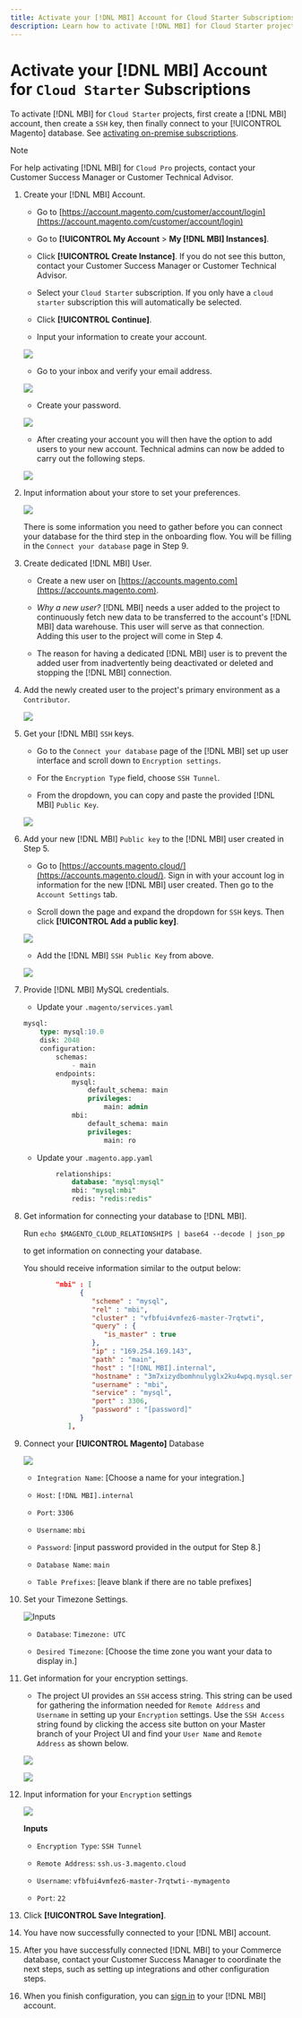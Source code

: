 ```yaml
---
title: Activate your [!DNL MBI] Account for Cloud Starter Subscriptions
description: Learn how to activate [!DNL MBI] for Cloud Starter projects.
---
```

# Activate your [!DNL MBI] Account for `Cloud Starter` Subscriptions

To activate [!DNL MBI] for `Cloud Starter` projects, first create a [!DNL MBI] account, then create a `SSH` key, then finally connect to your [!UICONTROL Magento] database. See [activating on-premise subscriptions](../getting-started/onpremise-activation.md).

>[!NOTE]
>
>For help activating [!DNL MBI] for `Cloud Pro` projects, contact your Customer Success Manager or Customer Technical Advisor.

1. Create your [!DNL MBI] Account.

    - Go to [https://account.magento.com/customer/account/login](https://account.magento.com/customer/account/login)

    - Go to **[!UICONTROL My Account** > **My [!DNL MBI] Instances]**.

    - Click **[!UICONTROL Create Instance]**. If you do not see this button, contact your Customer Success Manager or Customer Technical Advisor.

    - Select your `Cloud Starter` subscription. If you only have a `cloud starter` subscription this will automatically be selected.

    - Click **[!UICONTROL Continue]**.

    - Input your information to create your account.

     ![](../assets/create-account-2.png)

    - Go to your inbox and verify your email address.

    ![](../assets/create-account-3.png)

    - Create your password.

    ![](../assets/create-account-4.png)

    - After creating your account you will then have the option to add users to your new account. Technical admins can now be added to carry out the following steps.

     ![](../assets/create-account-5.png)

1. Input information about your store to set your preferences.

    ![](../assets/create-account-6.png)

    There is some information you need to gather before you can connect your database for the third step in the onboarding flow. You will be filling in the `Connect your database` page in Step 9.

1. Create dedicated [!DNL MBI] User.

    - Create a new user on [https://accounts.magento.com](https://accounts.magento.com).

    - _Why a new user?_ [!DNL MBI] needs a user added to the project to continuously fetch new data to be transferred to the account's [!DNL MBI] data warehouse. This user will serve as that connection. Adding this user to the project will come in Step 4.

    - The reason for having a dedicated [!DNL MBI] user is to prevent the added user from inadvertently being deactivated or deleted and stopping the [!DNL MBI] connection.

1. Add the newly created user to the project's primary environment as a `Contributor`.

    ![](../assets/create-account-7.png)

1. Get your [!DNL MBI] `SSH` keys.

    - Go to the `Connect your database` page of the [!DNL MBI] set up user interface and scroll down to `Encryption settings`.

    - For the `Encryption Type` field, choose `SSH Tunnel`.

    - From the dropdown, you can copy and paste the provided [!DNL MBI] `Public Key`.

    ![](../assets/create-account-8.png)

1. Add your new [!DNL MBI] `Public key` to the [!DNL MBI] user created in Step 5.

    - Go to [https://accounts.magento.cloud/](https://accounts.magento.cloud/). Sign in with your account log in information for the new [!DNL MBI] user created. Then go to the `Account Settings` tab.

    - Scroll down the page and expand the dropdown for `SSH` keys. Then click **[!UICONTROL Add a public key]**.

    ![](../assets/create-account-9.png)

    - Add the [!DNL MBI] `SSH Public Key` from above.

    ![](../assets/create-account-10.png)

1. Provide [!DNL MBI] MySQL credentials.

    - Update your `.magento/services.yaml`

    ```sql
    mysql:
        type: mysql:10.0
        disk: 2048
        configuration:
            schemas:
                - main
            endpoints:
                mysql:
                    default_schema: main
                    privileges:
                        main: admin
                mbi:
                    default_schema: main
                    privileges:
                        main: ro
    ```

    - Update your `.magento.app.yaml`

    ```sql
            relationships:
                database: "mysql:mysql"
                mbi: "mysql:mbi"
                redis: "redis:redis"
    ```

1. Get information for connecting your database to [!DNL MBI].

    Run
    `echo $MAGENTO_CLOUD_RELATIONSHIPS | base64 --decode | json_pp`

    to get information on connecting your database.

    You should receive information similar to the output below:

    ```json
            "mbi" : [
                  {
                     "scheme" : "mysql",
                     "rel" : "mbi",
                     "cluster" : "vfbfui4vmfez6-master-7rqtwti",
                     "query" : {
                        "is_master" : true
                     },
                     "ip" : "169.254.169.143",
                     "path" : "main",
                     "host" : "[!DNL MBI].internal",
                     "hostname" : "3m7xizydbomhnulyglx2ku4wpq.mysql.service._.magentosite.cloud",
                     "username" : "mbi",
                     "service" : "mysql",
                     "port" : 3306,
                     "password" : "[password]"
                  }
               ],
    ```

1. Connect your **[!UICONTROL Magento]** Database

   ![](../assets/create-account-11.png)

    - `Integration Name`: [Choose a name for your integration.]

    - `Host`: `[!DNL MBI].internal`

    - `Port`: `3306`

    - `Username`: `mbi`

    - `Password`: [input password provided in the output for Step 8.]

    - `Database Name`: `main`

    - `Table Prefixes`: [leave blank if there are no table prefixes]

1. Set your Timezone Settings.

    ![Inputs](../assets/create-account-12.png)

     - `Database`: `Timezone: UTC`

     - `Desired Timezone`: [Choose the time zone you want your data to display in.]

1. Get information for your encryption settings.

    - The project UI provides an `SSH` access string. This string can be used for gathering the information needed for `Remote Address` and `Username` in setting up your `Encryption` settings. Use the `SSH Access` string found by clicking the access site button on your Master branch of your Project UI and find your `User Name` and `Remote Address` as shown below.

    ![](../assets/create-account-13.png)

    ![](../assets/create-account-14.png)

1. Input information for your `Encryption` settings

    ![](../assets/create-account-15.png)

    **Inputs**

     - `Encryption Type`: `SSH Tunnel`

     - `Remote Address`: `ssh.us-3.magento.cloud`

     - `Username`: `vfbfui4vmfez6-master-7rqtwti--mymagento`

     - `Port`: `22`

1. Click **[!UICONTROL Save Integration]**.

1. You have now successfully connected to your [!DNL MBI] account.

1. After you have successfully connected [!DNL MBI] to your Commerce database, contact your Customer Success Manager to coordinate the next steps, such as setting up integrations and other configuration steps.

1. When you finish configuration, you can [sign in](../getting-started/sign-in.md) to your [!DNL MBI] account.
